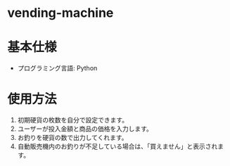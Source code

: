# vending-machine

# 基本仕様
- プログラミング言語: Python

# 使用方法
1. 初期硬貨の枚数を自分で設定できます。
1. ユーザーが投入金額と商品の価格を入力します。
1. お釣りを硬貨の数で出力してくれます。
1. 自動販売機内のお釣りが不足している場合は、「買えません」と表示されます。

